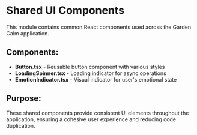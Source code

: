 # Shared UI Components

This module contains common React components used across the Garden Calm application.

## Components:

- **Button.tsx** - Reusable button component with various styles
- **LoadingSpinner.tsx** - Loading indicator for async operations
- **EmotionIndicator.tsx** - Visual indicator for user's emotional state

## Purpose:

These shared components provide consistent UI elements throughout the application, ensuring a cohesive user experience and reducing code duplication.
